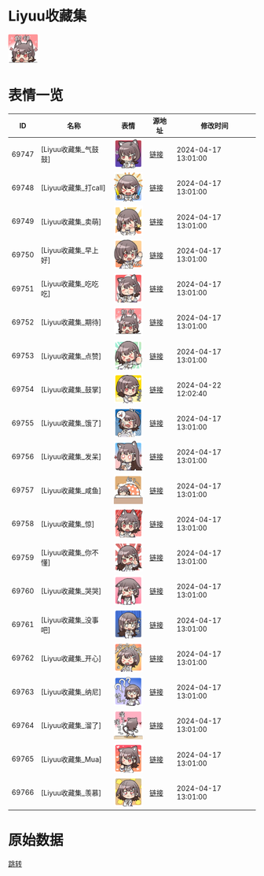 # Liyuu收藏集

<img src="./cover.png" height="60" alt="cover" />

# 表情一览

|ID|名称|表情|源地址|修改时间|
|----|----|----|----|----|
|69747|[Liyuu收藏集_气鼓鼓]|<img src="./pic/069747_%5BLiyuu收藏集_气鼓鼓%5D.png" height="60" alt="气鼓鼓"/>|[链接](https://i0.hdslb.com/bfs/garb/83a4f629bac5855cfe2d85e07ff972a9b1834853.png)|2024-04-17 13:01:00|
|69748|[Liyuu收藏集_打call]|<img src="./pic/069748_%5BLiyuu收藏集_打call%5D.png" height="60" alt="打call"/>|[链接](https://i0.hdslb.com/bfs/garb/bad29f1ed65bdbd4418462b960d302cca9191a38.png)|2024-04-17 13:01:00|
|69749|[Liyuu收藏集_卖萌]|<img src="./pic/069749_%5BLiyuu收藏集_卖萌%5D.png" height="60" alt="卖萌"/>|[链接](https://i0.hdslb.com/bfs/garb/69b572069d92dbe996be48067105f09ac6254025.png)|2024-04-17 13:01:00|
|69750|[Liyuu收藏集_早上好]|<img src="./pic/069750_%5BLiyuu收藏集_早上好%5D.png" height="60" alt="早上好"/>|[链接](https://i0.hdslb.com/bfs/garb/abc772891297163a63c18cfce9a22e40226baba4.png)|2024-04-17 13:01:00|
|69751|[Liyuu收藏集_吃吃吃]|<img src="./pic/069751_%5BLiyuu收藏集_吃吃吃%5D.png" height="60" alt="吃吃吃"/>|[链接](https://i0.hdslb.com/bfs/garb/e31bca7af8ece1bf742f5b3e7b1cf983892e5e3f.png)|2024-04-17 13:01:00|
|69752|[Liyuu收藏集_期待]|<img src="./pic/069752_%5BLiyuu收藏集_期待%5D.png" height="60" alt="期待"/>|[链接](https://i0.hdslb.com/bfs/garb/42609ef7e4d30e2ab1195f8cae2a2029844ff7ed.png)|2024-04-17 13:01:00|
|69753|[Liyuu收藏集_点赞]|<img src="./pic/069753_%5BLiyuu收藏集_点赞%5D.png" height="60" alt="点赞"/>|[链接](https://i0.hdslb.com/bfs/garb/b3b0a4122d96737be73c3d0581f0b63894456637.png)|2024-04-17 13:01:00|
|69754|[Liyuu收藏集_鼓掌]|<img src="./pic/069754_%5BLiyuu收藏集_鼓掌%5D.png" height="60" alt="鼓掌"/>|[链接](https://i0.hdslb.com/bfs/garb/d0fcc52e5840abc056409efea23da9ea8f788203.png)|2024-04-22 12:02:40|
|69755|[Liyuu收藏集_饿了]|<img src="./pic/069755_%5BLiyuu收藏集_饿了%5D.png" height="60" alt="饿了"/>|[链接](https://i0.hdslb.com/bfs/garb/0e38450a63feb2be23d81401c168fd9b4afc1eb6.png)|2024-04-17 13:01:00|
|69756|[Liyuu收藏集_发呆]|<img src="./pic/069756_%5BLiyuu收藏集_发呆%5D.png" height="60" alt="发呆"/>|[链接](https://i0.hdslb.com/bfs/garb/008f9c532440b8601cba4c8e2d47bac4e261f987.png)|2024-04-17 13:01:00|
|69757|[Liyuu收藏集_咸鱼]|<img src="./pic/069757_%5BLiyuu收藏集_咸鱼%5D.png" height="60" alt="咸鱼"/>|[链接](https://i0.hdslb.com/bfs/garb/400f601183b099891f5abf2ccddc653ca7fa9f3e.png)|2024-04-17 13:01:00|
|69758|[Liyuu收藏集_惊]|<img src="./pic/069758_%5BLiyuu收藏集_惊%5D.png" height="60" alt="惊"/>|[链接](https://i0.hdslb.com/bfs/garb/0051b4aa6054b01e660797ee3d8dbfcf4ed600bc.png)|2024-04-17 13:01:00|
|69759|[Liyuu收藏集_你不懂]|<img src="./pic/069759_%5BLiyuu收藏集_你不懂%5D.png" height="60" alt="你不懂"/>|[链接](https://i0.hdslb.com/bfs/garb/a69dd6b5cf03f7243a7c09ec38541632578489ce.png)|2024-04-17 13:01:00|
|69760|[Liyuu收藏集_哭哭]|<img src="./pic/069760_%5BLiyuu收藏集_哭哭%5D.png" height="60" alt="哭哭"/>|[链接](https://i0.hdslb.com/bfs/garb/0566d5a0fa2b0ed05589bd38e886b05b1f300246.png)|2024-04-17 13:01:00|
|69761|[Liyuu收藏集_没事吧]|<img src="./pic/069761_%5BLiyuu收藏集_没事吧%5D.png" height="60" alt="没事吧"/>|[链接](https://i0.hdslb.com/bfs/garb/b21f373d077918d5bd66b3eacbe39e744b968d06.png)|2024-04-17 13:01:00|
|69762|[Liyuu收藏集_开心]|<img src="./pic/069762_%5BLiyuu收藏集_开心%5D.png" height="60" alt="开心"/>|[链接](https://i0.hdslb.com/bfs/garb/7c664bce88b8de2b4e726d7353bc2bc828f0293f.png)|2024-04-17 13:01:00|
|69763|[Liyuu收藏集_纳尼]|<img src="./pic/069763_%5BLiyuu收藏集_纳尼%5D.png" height="60" alt="纳尼"/>|[链接](https://i0.hdslb.com/bfs/garb/1346be101dc5464f95aff9681f9c243725475831.png)|2024-04-17 13:01:00|
|69764|[Liyuu收藏集_溜了]|<img src="./pic/069764_%5BLiyuu收藏集_溜了%5D.png" height="60" alt="溜了"/>|[链接](https://i0.hdslb.com/bfs/garb/836f94091490f98a1ce1dc49907580b5fa47ef2a.png)|2024-04-17 13:01:00|
|69765|[Liyuu收藏集_Mua]|<img src="./pic/069765_%5BLiyuu收藏集_Mua%5D.png" height="60" alt="Mua"/>|[链接](https://i0.hdslb.com/bfs/garb/f213272a0ebbf73691bbe978d3823e3d2c802f14.png)|2024-04-17 13:01:00|
|69766|[Liyuu收藏集_羡慕]|<img src="./pic/069766_%5BLiyuu收藏集_羡慕%5D.png" height="60" alt="羡慕"/>|[链接](https://i0.hdslb.com/bfs/garb/de4a2518fbb4ec9e4c41d1d6ea140c2f967a8b8a.png)|2024-04-17 13:01:00|

# 原始数据

[跳转](./raw.json)

